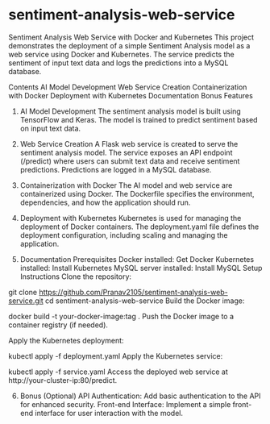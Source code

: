 # sentiment-analysis-web-service
Sentiment Analysis Web Service with Docker and Kubernetes
This project demonstrates the deployment of a simple Sentiment Analysis model as a web service using Docker and Kubernetes. The service predicts the sentiment of input text data and logs the predictions into a MySQL database.

Contents
AI Model Development
Web Service Creation
Containerization with Docker
Deployment with Kubernetes
Documentation
Bonus Features
1. AI Model Development
The sentiment analysis model is built using TensorFlow and Keras. The model is trained to predict sentiment based on input text data.

2. Web Service Creation
A Flask web service is created to serve the sentiment analysis model. The service exposes an API endpoint (/predict) where users can submit text data and receive sentiment predictions. Predictions are logged in a MySQL database.

3. Containerization with Docker
The AI model and web service are containerized using Docker. The Dockerfile specifies the environment, dependencies, and how the application should run.

4. Deployment with Kubernetes
Kubernetes is used for managing the deployment of Docker containers. The deployment.yaml file defines the deployment configuration, including scaling and managing the application.

5. Documentation
Prerequisites
Docker installed: Get Docker
Kubernetes installed: Install Kubernetes
MySQL server installed: Install MySQL
Setup Instructions
Clone the repository:


git clone https://github.com/Pranav2105/sentiment-analysis-web-service.git
cd sentiment-analysis-web-service
Build the Docker image:


docker build -t your-docker-image:tag .
Push the Docker image to a container registry (if needed).

Apply the Kubernetes deployment:

kubectl apply -f deployment.yaml
Apply the Kubernetes service:

kubectl apply -f service.yaml
Access the deployed web service at http://your-cluster-ip:80/predict.

6. Bonus (Optional)
API Authentication: Add basic authentication to the API for enhanced security.
Front-end Interface: Implement a simple front-end interface for user interaction with the model.
